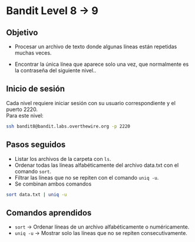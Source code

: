 # Bandit Level 8 → 9

## Objetivo
- Procesar un archivo de texto donde algunas líneas están repetidas muchas veces.

- Encontrar la única línea que aparece solo una vez, que normalmente es la contraseña del siguiente nivel..

## Inicio de sesión
Cada nivel requiere iniciar sesión con su usuario correspondiente y el puerto 2220.  
Para este nivel:

```bash
ssh bandit8@bandit.labs.overthewire.org -p 2220
```

## Pasos seguidos
- Listar los archivos de la carpeta con `ls`.
- Ordenar todas las líneas alfabéticamente del archivo data.txt con el comando `sort`.
- Filtrar las líneas que no se repiten con el comando `uniq -u`.
- Se combinan ambos comandos 
```bash
sort data.txt | uniq -u 
```

## Comandos aprendidos
- `sort` → Ordenar líneas de un archivo alfabéticamente o numéricamente.
- `uniq -u` → Mostrar solo las líneas que no se repiten consecutivamente.

